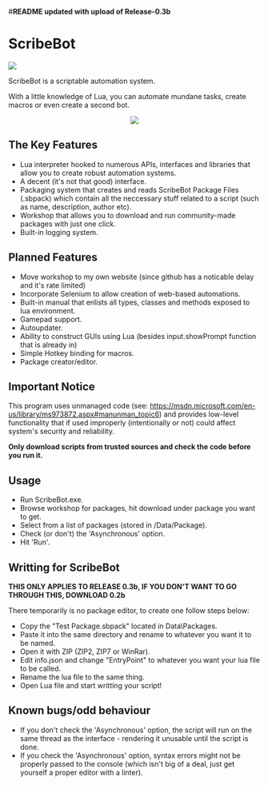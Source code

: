 #**README updated with upload of Release-0.3b**
# ScribeBot
![](https://i.imgur.com/82P4zuP.png) 

ScribeBot is a scriptable automation system.

With a little knowledge of Lua, you can automate mundane tasks, create macros or even create a second bot.

<p align="center">
  <img src="https://i.imgur.com/BMsHIQR.png" />
</p>

## The Key Features
- Lua interpreter hooked to numerous APIs, interfaces and libraries that allow you to create robust automation systems.
- A decent (it's not that good) interface.
- Packaging system that creates and reads ScribeBot Package Files (.sbpack) which contain all the neccessary stuff related to a script (such as name, description, author etc).
- Workshop that allows you to download and run community-made packages with just one click.
- Built-in logging system.

## Planned Features
- Move workshop to my own website (since github has a noticable delay and it's rate limited)
- Incorporate Selenium to allow creation of web-based automations.
- Built-in manual that enlists all types, classes and methods exposed to lua environment.
- Gamepad support.
- Autoupdater.
- Ability to construct GUIs using Lua (besides input.showPrompt function that is already in)
- Simple Hotkey binding for macros.
- Package creator/editor.

## Important Notice
This program uses unmanaged code (see: https://msdn.microsoft.com/en-us/library/ms973872.aspx#manunman_topic6) and provides low-level functionality that if used improperly (intentionally or not) could affect system's security and reliability. 

**Only download scripts from trusted sources and check the code before you run it.**

## Usage
- Run ScribeBot.exe.
- Browse workshop for packages, hit download under package you want to get.
- Select from a list of packages (stored in /Data/Package).
- Check (or don't) the 'Asynchronous' option.
- Hit 'Run'.

## Writting for ScribeBot
**THIS ONLY APPLIES TO RELEASE 0.3b, IF YOU DON'T WANT TO GO THROUGH THIS, DOWNLOAD 0.2b**

There temporarily is no package editor, to create one follow steps below:
- Copy the "Test Package.sbpack" located in Data\Packages.
- Paste it into the same directory and rename to whatever you want it to be named.
- Open it with ZIP (ZIP2, ZIP7 or WinRar).
- Edit info.json and change "EntryPoint" to whatever you want your lua file to be called.
- Rename the lua file to the same thing.
- Open Lua file and start writting your script!

## Known bugs/odd behaviour
- If you don't check the 'Asynchronous' option, the script will run on the same thread as the interface - rendering it unusable until the script is done.
- If you check the 'Asynchronous' option, syntax errors might not be properly passed to the console (which isn't big of a deal, just get yourself a proper editor with a linter).

